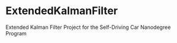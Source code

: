 # ExtendedKalmanFilter
Extended Kalman Filter Project for the Self-Driving Car Nanodegree Program  
